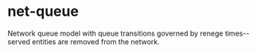 # net-queue
Network queue model with queue transitions governed by renege times--served entities are removed from the network.
